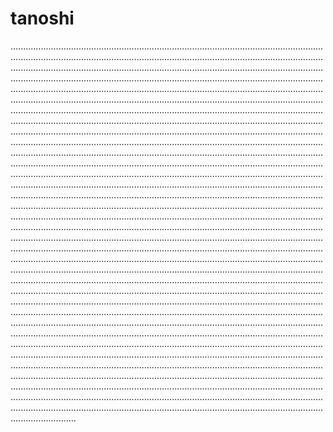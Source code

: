 # tanoshi
..............................................................................................................................................................................................................................................................................................................................................................................................................................................................................................................................................................................................................................................................................................................................................................................................................................................................................................................................................................................................................................................................................................................................................................................................................................................................................................................................................................................................................................................................................................................................................................................................................................................................................................................................................................................................................................................................................................................................................................................................................................................................................................................................................................................................................................................................................................................................................................................................................................................................................................................................................................................................................................................................................................................................................................................................................................................................................................................................................................................................................................................................................................................................................................................................................................................................................................................................................................................................................................................................................................................................................................................................................................................................................................................................................................................................................................................................................................................................................................................................................................................................................................................................................................................................................................................................................................................................................................................................................................................................................................................................................